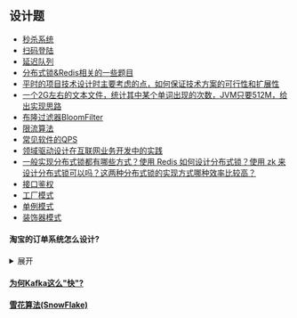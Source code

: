 ## 设计题

- [秒杀系统](https://github.com/suxiongwei/without-me/blob/main/doc/SECONDS_KILL_DESIGN.md)
- [扫码登陆](https://github.com/suxiongwei/without-me/blob/main/doc/SCAN_LOGIN.md)
- [延迟队列](https://github.com/suxiongwei/without-me/blob/main/doc/DELAY_QUEUE.md)
- [分布式锁&Redis相关的一些题目](https://github.com/suxiongwei/without-me/blob/main/doc/DISTRIBUTED_LOCK.md)
- [平时的项目技术设计时主要考虑的点，如何保证技术方案的可行性和扩展性]()
- [一个2G左右的文本文件，统计其中某个单词出现的次数，JVM只要512M，给出实现思路]()
- [布隆过滤器BloomFilter](https://github.com/suxiongwei/without-me/blob/main/src/main/java/com/sxw/learn/guava/BloomFilterDemo.java)
- [限流算法](https://github.com/suxiongwei/without-me/blob/main/src/main/java/com/sxw/learn/guava/RateLimiterTest.java)
- [常见软件的QPS](https://github.com/suxiongwei/without-me/blob/main/doc/%E5%B8%B8%E8%A7%81%E8%BD%AF%E4%BB%B6%E7%9A%84QPS.md)
- [领域驱动设计在互联网业务开发中的实践](https://tech.meituan.com/2017/12/22/ddd-in-practice.html)
- [一般实现分布式锁都有哪些方式？使用 Redis 如何设计分布式锁？使用 zk 来设计分布式锁可以吗？这两种分布式锁的实现方式哪种效率比较高？](https://github.com/doocs/advanced-java/blob/main/docs/distributed-system/distributed-lock-redis-vs-zookeeper.md)
- [接口鉴权](https://github.com/suxiongwei/without-me/blob/main/src/main/java/com/sxw/learn/auth/AuthUtils.java)
- [工厂模式](https://github.com/suxiongwei/without-me/tree/main/src/main/java/com/sxw/learn/design/factory)
- [单例模式](https://github.com/suxiongwei/without-me/tree/main/src/main/java/com/sxw/learn/design/singleton)
- [装饰器模式](https://github.com/suxiongwei/without-me/tree/main/src/main/java/com/sxw/learn/design/decorator)


#### 淘宝的订单系统怎么设计?
<details>
<summary>展开</summary>

1. 业务主体分析，相同主体且有er关系的表使用相同的分片规则，这样就能避免分布式事务问题。
2. 分片键设计，比如订单及订单商品等表按照会员id后x位分片。同时订单id需要带上会员id后x位。（淘宝后6位是用户id，不变）
3. 全局索引设计，比如订单表除了根据会员id分片之外还需要根据店铺id分片。并且全局索引最好能够覆盖查询所需的字段，避免回表。
4. 数据均衡分析，主要是测试作为分片键的值在按照一定的库表数拆分后，能否均衡地落到每个库表。
5. 功能分析，主要分析被分片的表的高频查询能否都带上分片键去查。如根据会员id分页查询订单数据。新增订单。修改订单状态。根据订单id查询订单。根据商户id分页查询订单。根据订单id查询订单商品。
6. 分布式id生成方案：如订单号使用雪花id+会员id后6位。同时会员id后6位需要保证是高区分度递增的。
7. 全局搜索设计：一般采用cdc技术同步到搜索引擎。
8. 统计查询-olap：一般同步到mmp数据库。
9. 扩容方案：一般是两倍扩容
10. 数据迁移方案：一般是全量迁移+实时同步。
</details>

#### [为何Kafka这么"快"?](https://github.com/suxiongwei/without-me/blob/main/src/main/java/com/sxw/learn/leetcode/md/%E4%B8%BA%E4%BD%95Kafka%E8%BF%99%E4%B9%88%22%E5%BF%AB%22%EF%BC%9F.md)
#### [雪花算法(SnowFlake)](https://github.com/suxiongwei/without-me/blob/main/src/main/java/com/sxw/learn/leetcode/md/%E9%9B%AA%E8%8A%B1%E7%AE%97%E6%B3%95(SnowFlake).md)
